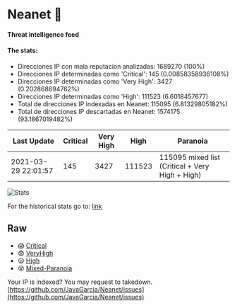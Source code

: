 # Neanet :hocho:
#### Threat intelligence feed
#### The stats:

- Direcciones IP con mala reputacion analizadas: 1689270 (100%)
- Direcciones IP determinadas como 'Critical':  145 (0.00858358936108%)
- Direcciones IP determinadas como 'Very High':  3427 (0.202868694762%)
- Direcciones IP determinadas como 'High':  111523 (6.6018457677)
- Total de direcciones IP indexadas en Neanet:  115095 (6.81329805182%)
- Total de direcciones IP descartadas en Neanet:  1574175 (93.1867019482%)

| Last Update | Critical | Very High | High | Paranoia |
| --- | --- | --- | --- | --- |
| 2021-03-29 22:01:57 | 145 | 3427 | 111523 | 115095 mixed list (Critical + Very High + High)|

![Stats](https://docs.google.com/spreadsheets/d/e/2PACX-1vSnaNMIXVabIpDJjufMlzH7poXnshF3mgd8Is1g9ytUEzVsP5my4Trn8f-xkoLLQ38xpL3HtmUexLo6/pubchart?oid=501124687&format=image)

For the historical stats go to: [link](/stats.csv)
## Raw
- :scream: [Critical](https://raw.githubusercontent.com/JavaGarcia/Neanet/master/blacklists/neanet_critical.txt)
- :fearful: [VeryHigh](https://raw.githubusercontent.com/JavaGarcia/Neanet/master/blacklists/neanet_veryHigh.txtt)
- :frowning: [High](https://raw.githubusercontent.com/JavaGarcia/Neanet/master/blacklists/neanet_high.txt)
- :dizzy_face: [Mixed-Paranoia](https://raw.githubusercontent.com/JavaGarcia/Neanet/master/blacklists/neanet_all.txt)


Your IP is indexed? You may request to takedown. [https://github.com/JavaGarcia/Neanet/issues](https://github.com/JavaGarcia/Neanet/issues)

































































































































































































































































































































































































































































































































































































































































































































































































































































































































































































































































































































































































































































































































































































































































































































































































































































































































































































































































































































































































































































































































































































































































































































































































































































































































































































































































































































































































































































































































































































































































































































































































































































































































































































































































































































































































































































































































































































































































































































































































































































































































































































































































































































































































































































































































































































































































































































































































































































































































































































































































































































































































































































































































































































































